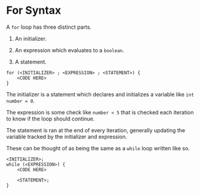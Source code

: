 # For Syntax

A `for` loop has three distinct parts.

1. An initializer.

2. An expression which evaluates to a `boolean`.

3. A statement.

```java,no_run
for (<INITIALIZER> ; <EXPRESSION> ; <STATEMENT>) {
    <CODE HERE>
}
```

The initializer is a statement which declares and initializes a variable
like `int number = 0`.

The expression is some check like `number < 5` that is checked each iteration
to know if the loop should continue.

The statement is ran at the end of every iteration, generally updating the variable tracked by the
initializer and expression.

These can be thought of as being the same as a `while` loop written like so.

```java,no_run
<INITIALIZER>;
while (<EXPRESSION>) {
    <CODE HERE>

    <STATEMENT>;
}
```
